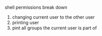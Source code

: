 shell permissions break down
1. changing current user to the other user
2. printing user
2. pint all groups the current user is part of
